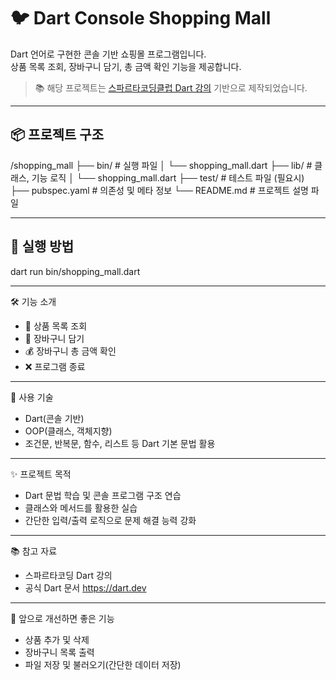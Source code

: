 # 🐦 Dart Console Shopping Mall

Dart 언어로 구현한 콘솔 기반 쇼핑몰 프로그램입니다.  
상품 목록 조회, 장바구니 담기, 총 금액 확인 기능을 제공합니다.

> 📚 해당 프로젝트는 [스파르타코딩클럽 Dart 강의](https://www.notion.so/teamsparta/Dart-2152dc3ef51480999d23cbcaadbd15df) 기반으로 제작되었습니다.

---

## 📦 프로젝트 구조

/shopping_mall
├── bin/ # 실행 파일
│ └── shopping_mall.dart
├── lib/ # 클래스, 기능 로직
│ └── shopping_mall.dart
├── test/ # 테스트 파일 (필요시)
├── pubspec.yaml # 의존성 및 메타 정보
└── README.md # 프로젝트 설명 파일

---

## 🚀 실행 방법

dart run bin/shopping_mall.dart

---

🛠 기능 소개

- 📜 상품 목록 조회
- 🛒 장바구니 담기
- 💰 장바구니 총 금액 확인
- ❌ 프로그램 종료

---

🎯 사용 기술

- Dart(콘솔 기반)
- OOP(클래스, 객체지향)
- 조건문, 반복문, 함수, 리스트 등 Dart 기본 문법 활용

---

✨ 프로젝트 목적

- Dart 문법 학습 및 콘솔 프로그램 구조 연습
- 클래스와 메서드를 활용한 실습
- 간단한 입력/출력 로직으로 문제 해결 능력 강화

---

📚 참고 자료

- 스파르타코딩 Dart 강의
- 공식 Dart 문서 https://dart.dev

---

🐾 앞으로 개선하면 좋은 기능

- 상품 추가 및 삭제
- 장바구니 목록 출력
- 파일 저장 및 불러오기(간단한 데이터 저장)
